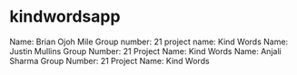# kindwordsapp


Name: Brian Ojoh Mile   Group number: 21   project name: Kind Words
Name: Justin Mullins Group Number: 21 Project Name: Kind Words
Name: Anjali Sharma Group Number: 21 Project Name: Kind Words
